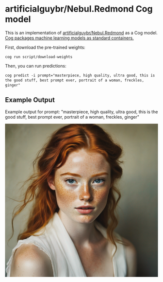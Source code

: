 # artificialguybr/Nebul.Redmond Cog model

This is an implementation of [artificialguybr/Nebul.Redmond](https://huggingface.co/artificialguybr/NebulRedmond) as a Cog model. [Cog packages machine learning models as standard containers.](https://github.com/replicate/cog)

First, download the pre-trained weights:

    cog run script/download-weights

Then, you can run predictions:

    cog predict -i prompt="masterpiece, high quality, ultra good, this is the good stuff, best prompt ever, portrait of a woman, freckles, ginger"

## Example Output

Example output for prompt: "masterpiece, high quality, ultra good, this is the good stuff, best prompt ever, portrait of a woman, freckles, ginger"

![alt text](output.0.png)
